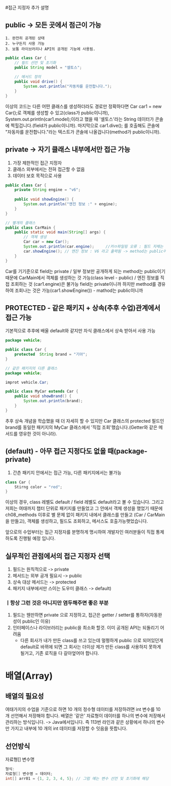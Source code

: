 #접근 지정자 추가 설명
## public -> 모든 곳에서 점근이 가능
    1. 완전히 공개된 상태
    2. 누구든지 사용 가능
    3. 보통 라이브러리나 API의 공개된 기능에 사용됨.
```java
public class Car { 
    // 필드 선언 및 초기화
    public String model = "셀토스";
    
    // 메서드 정의
    public void drive() {
        System.out.println("자동차를 운전합니다.");
    }
}
```
이상의 코드는 다른 어떤 클래스를 생성하더라도 경로만 정확하다면 Car car1 = new Car();로
객체를 생성할 수 있고(class가 public이니까), System.out.println(car1.model);이라고 했을 때
'셀토스'라는 String 데이터가 콘솔에 찍힐겁니다.(field가 public이니까). 마지막으로 car1.dive();
를 호출해도 콘솔에 "자동차를 운전합니다."라는 텍스트가 콘솔에 나올겁니다(method가 public이니까).

## private -> 자기 클래스 내부에서만 접근 가능
1. 가장 제한적인 접근 지정자
2. 클래스 외부에서는 전혀 접근할 수 없음
3. 데이터 보호 목적으로 사용
```java
public class Car { 
    private String engine = "v6";
    
    public void showEngine() {
        System.out.println("엔진 정보 :" + engine);
    }
}

// 별개의 클래스
public class CarMain {
    public static void main(String[] args) {
        // 객체 생성
        Car car = new Car();
        System.out.println(car.engine);     //커ㅁ파일링 오류 : 필드 자체는 private
        car.showEngine(); // 엔진 정보 : V6 라고 출력됨 -> method는 public이기 때문에
    }
}
```
Car를 기기준으로 field는 private / 일부 정보만 공개하게 되는 method는 public이기 때문에
CarMain에서 객체를 생성하는 것 가능(class level - public) /
엔진 정보를 직접 조회하는 것 (car1.engine)은 불가능 field는 private이니까
하지만 method를 경유하여 조회나는 것은 가능(car1.showEngine()) - mathod는 public이니까

## PROTECTED - 같은 패키지 + 상속(추후 수업)관계에서 접근 가능
기본적으로 추후에 배울 default와 같지만 자식 클래스에서 상속 받아서 사용 가능
```java
package vehicle;

public class Car {
    protected  String brand = "기아";
}

// 같은 패키지의 다른 클래스
package vehicle;

improt vehicle.Car;

public class MyCar extends Car {
    public void showBrand() {
        System.out.println(brand);
    }
}
```
추후 상속 개념을 학습했을 때 더 자세히 할 수 있지만 Car 클래스의 protected 필드인
brand를 동일한 패키지의 MyCar 클래스에서 '직접 조회'했습니다.(Getter와 같은 메서드를
영유한 것이 아니라).

## (default) - 아무 접근 지정다도 없을 때(package-private)
1. 간츤 패키지 안에서는 접근 가능, 다른 패키지에서는 불가능
```java
class Car {
    Stirng color = "red";
}
```
이상의 경우, class 레벨도 default / field 레벨도 default라고 볼 수 있습니다.
그리고 저희는 여태까지 챕터 단위로 패키지를 만들었고 그 안에서 객체 생성을 했었기 때문에
ch08_methods 이후로 별 문제 없이 패키지 내에서 클래스를 만들고
(Car / CarMain을 만들고), 객체를 생성하고, 필드도 조회하고, 메서스도 호출가능햇었습니다.

앞으로의 수업부터는 접근 지정자를 분명하게 명시하여 개발자인 여러분들이 직접 통제하도록
진행될 예정 입니다.

## 실무적인 관점에서의 접근 지정자 선택
1. 필드는 원칙적으로 -> private
2. 메서드는 외부 공개 필요시 ->  public
3. 상속 대상 메서드는 -> protected
4. 패키지 내부에서만 스이는 도우미 클래스 -> default)

### ㅣ항상 그런 것은 아니지만 염두해주면 좋은 부분
1. 필드는 웬만하면 private 으로 지정하고, 접근은 getter / setter를 통하자(자동완성이 public인 이유)
2. 인터페이스나 라이브러리는 public을 최소화 할것. 이미 공개된 API는 되돌리기 어려움
    - 다른 회사가 내가 만든 class를 쓰고 있는데 멀쩡하게 public 으로 되어있던게 default로 바뀌에 되면
        그 회사는 더이상 제가 만든 class를 사용하지 못하게 될거고, 기존 로직을 다 갈아엎어야 합니다.

# 배열(Array)
## 배열의 필요성
여태가지의 수업을 기준으로 하면 10 개의 정수형 데이터를 저장하려면 int 변수를 10 개 선언해서 저장해야 합니다.
배열은 '같은' 자료형이 데이터를 하나의 변수에 저장해서 관리하는 방식입니다. -> Java에서입니다.
즉 113번 라인과 같은 상황에서 하나의 변수만 가지고 내부에 10 개의 int 데이터를 저장할 수 잇음을 뜻합니다.

## 선언방식
자료형[] 변수명
```java
형식:
자료형[] 변수명 = 데이터;
int[] arr01 = {1, 2, 3, 4, 5}; // 그럼 예는 변수 선언 및 초기화에 해당
```